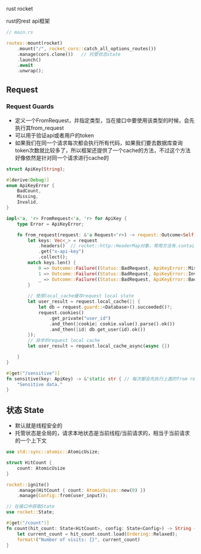 rust rocket

rust的rest api框架



```rust
// main.rs

routes::mount(rocket)
	.mount("/", rocket_cors::catch_all_options_routes())
	.manage(cors.clone())	// 托管状态state
	.launch()
	.await
	.unwrap();
```

## Request

### Request Guards

- 定义一个FromRequest，并指定类型，当在接口中要使用该类型的时候，会先执行其from_request
- 可以用于验证api或者用户的token
- 如果我们在同一个请求每次都会执行所有代码，如果我们要去数据库查询token次数就比较多了，所以框架还提供了一个cache的方法，不过这个方法好像依然是针对同一个请求进行cache的

```rust
struct ApiKey(String);

#[derive(Debug)]
enum ApiKeyError {
    BadCount,
    Missing,
    Invalid,
}

impl<'a, 'r> FromRequest<'a, 'r> for ApiKey {
    type Error = ApiKeyError;

    fn from_request(request: &'a Request<'r>) -> request::Outcome<Self, Self::Error> {
        let keys: Vec<_> = request
      		.headers()	// rocket::http::HeaderMap对象，常用方法有.contains("key")、.get("key")是一个迭代器、.get_one("key")
      		.get("x-api-key")
      		.collect();
        match keys.len() {
            0 => Outcome::Failure((Status::BadRequest, ApiKeyError::Missing)),
            1 => Outcome::Failure((Status::BadRequest, ApiKeyError::Invalid)),
            _ => Outcome::Failure((Status::BadRequest, ApiKeyError::BadCount)),
        }
      
      	// 使用local_cache缓存request local state
      	let user_result = request.local_cache(|| {
            let db = request.guard::<Database>().succeeded()?;
            request.cookies()
                .get_private("user_id")
                .and_then(|cookie| cookie.value().parse().ok())
                .and_then(|id| db.get_user(id).ok())
        });
      	// 异步的request local cache
      	let user_result = request.local_cache_async(async {})

    }
}

#[get("/sensitive")]
fn sensitive(key: ApiKey) -> &'static str {	// 每次都会先执行上面的from request
    "Sensitive data."
}
```

## 状态 State

- 默认就是线程安全的
- 托管状态是全局的，请求本地状态是当前线程/当前请求的，相当于当前请求的一个上下文

```rust
use std::sync::atomic::AtomicUsize;

struct HitCount {
    count: AtomicUsize
}

rocket::ignite()
	.manage(HitCount { count: AtomicUsize::new(0) })
	.manage(Config::from(user_input));

// 在接口中获取State
use rocket::State;

#[get("/count")]
fn count(hit_count: State<HitCount>, config: State<Config>) -> String {
    let current_count = hit_count.count.load(Ordering::Relaxed);
    format!("Number of visits: {}", current_count)
}
```

